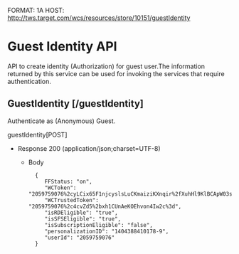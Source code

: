 FORMAT: 1A
HOST: http://tws.target.com/wcs/resources/store/10151/guestIdentity

# Guest Identity API
API to create identity (Authorization) for guest user.The information returned by this service can be used for invoking the services that require authentication.


## GuestIdentity [/guestIdentity]

Authenticate as (Anonymous) Guest.

guestIdentity[POST]

+ Response 200 (application/json;charset=UTF-8)

    + Body
   
 			{
               FFStatus: "on",
               "WCToken": "2059759076%2cyLCix65F1njcyslsLuCKmaiziKXnqir%2fXuhHl9KlBCApW03sxQ7gdbBFJ8hs1wafwjIw0dlq4iBX%0aodtxI17pccik6BqLgu33R7HvrE9hVy3fJd5LwkVgeUfcWwqrb54XFUcX9sOy8av2PVeVT6kM4A%3d%3d",
               "WCTrustedToken": "2059759076%2c4cvZd5%2bxh1CUnAeKOEhvon4Iw2c%3d",
               "isRDEligible": "true",
               "isSFSEligible": "true",
               "isSubscriptionEligible": "false",
               "personalizationID": "1404388410178-9",
               "userId": "2059759076"
            }



